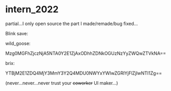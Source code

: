 # intern_2022
partial...I only open source the part I made/remade/bug fixed...

Blink save:

wild_goose:

Mzg0MGFhZjczNjA5NTA0Y2E1ZjAxODhhZDNkOGUzNzYyZWQwZTVkNA==

brix:

YTBjM2E1ZDQ4MjY3MmY3Y2Q4MDU0NWYxYWIwZGRlYjFlZjIwNTI1Zg==

(never...never...never trust your  ~~coworker~~  UI maker...)
